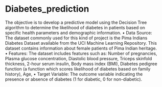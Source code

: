 # Diabetes_prediction

The objective is to develop a predictive model using the Decision Tree algorithm to determine the likelihood of diabetes in patients based on specific health parameters and demographic information. 
•	Data Source: The dataset commonly used for this kind of project is the Pima Indians Diabetes Dataset available from the UCI Machine Learning Repository. This dataset contains information about female patients of Pima Indian heritage.
•	Features: The dataset includes features such as:
	Number of pregnancies,
	Plasma glucose concentration,
	Diastolic blood pressure,
	Triceps skinfold thickness,
	2-hour serum insulin,
	Body mass index (BMI),
	Diabetes pedigree function (a function which scores likelihood of diabetes based on family history),
 	Age,
•	Target Variable: The outcome variable indicating the presence or absence of diabetes (1 for diabetic, 0 for non-diabetic).
